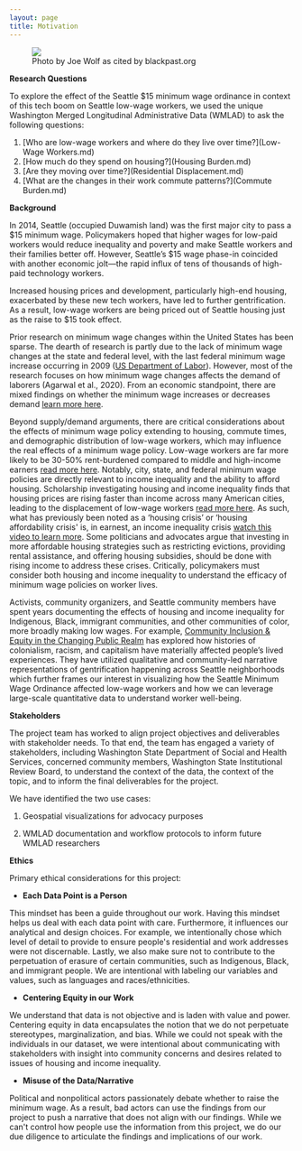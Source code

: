 ```yaml
---
layout: page
title: Motivation
---
```

<figure>
<img src="{{ site.url }}{{ site.baseurl }}/assets/img/Gent_Photo.JPG">
<figcaption>Photo by Joe Wolf as cited by blackpast.org</figcaption>
</figure>


**Research Questions**

To explore the effect of the Seattle $15 minimum wage ordinance in context of this tech boom on Seattle low-wage workers, we used the unique Washington Merged Longitudinal Administrative Data (WMLAD) to ask the following questions: 

1. [Who are low-wage workers and where do they live over time?](Low-Wage Workers.md) 
2. [How much do they spend on housing?](Housing Burden.md)
3. [Are they moving over time?](Residential Displacement.md)
4. [What are the changes in their work commute patterns?](Commute Burden.md)

**Background**

In 2014, Seattle (occupied Duwamish land) was the first major city to pass a \$15 minimum wage. Policymakers hoped that higher wages for low-paid workers would reduce inequality and poverty and make Seattle workers and their families better off. However, Seattle’s $15 wage phase-in coincided with another economic jolt—the rapid influx of tens of thousands of high-paid technology workers. 

Increased housing prices and development, particularly high-end housing, exacerbated by these new tech workers, have led to further gentrification. As a result, low-wage workers are being priced out of Seattle housing just as the raise to $15 took effect.

Prior research on minimum wage changes within the United States has been sparse. The dearth of research is partly due to the lack of minimum wage changes at the state and federal level, with the last federal minimum wage increase occurring in 2009 ([US Department of Labor](https://www.dol.gov/agencies/whd/minimum-wage/history)). However, most of the research focuses on how minimum wage changes affects the demand of laborers (Agarwal et al., 2020). From an economic standpoint, there are mixed findings on whether the minimum wage increases or decreases demand [learn more here](https://freakonomics.com/podcast/minimum-wage/).  

Beyond supply/demand arguments, there are critical considerations about the effects of minimum wage policy extending to housing, commute times, and demographic distribution of low-wage workers, which may influence the real effects of a minimum wage policy. Low-wage workers are far more likely to be 30-50% rent-burdened compared to middle and high-income earners [read more here](https://www.usnews.com/news/best-states/articles/2021-07-14/housing-isnt-affordable-for-minimum-wage-workers-anywhere-in-the-us). Notably, city, state, and federal minimum wage policies are directly relevant to income inequality and the ability to afford housing.  Scholarship investigating housing and income inequality finds that housing prices are rising faster than income across many American cities, leading to the displacement of low-wage workers [read more here](https://www.prnewswire.com/news-releases/housing-costs-are-rising-far-faster-than-income-301270781.html). As such, what has previously been noted as a ‘housing crisis’ or ‘housing affordability crisis' is, in earnest, an income inequality crisis [watch this video to learn more](https://www.budget.senate.gov/hearings/the-income-and-wealth-inequality-crisis-in-america). Some politicians and advocates argue that investing in more affordable housing strategies such as restricting evictions, providing rental assistance, and offering housing subsidies, should be done with rising income to address these crises. Critically, policymakers must consider both housing and income inequality to understand the efficacy of minimum wage policies on worker lives. 

Activists, community organizers, and Seattle community members have spent years documenting the effects of housing and income inequality for Indigenous, Black, immigrant communities, and other communities of color, more broadly making low wages. For example, [Community Inclusion & Equity in the Changing Public Realm](https://sites.uw.edu/gentrification/) has explored how histories of colonialism, racism, and capitalism have materially affected people’s lived experiences. They have utilized qualitative and community-led narrative representations of gentrification happening across Seattle neighborhoods which further frames our interest in visualizing how the Seattle Minimum Wage Ordinance affected low-wage workers and how we can leverage large-scale quantitative data to understand worker well-being.

**Stakeholders**

The project team has worked to align project objectives and deliverables with stakeholder needs. To that end, the team has engaged a variety of stakeholders, including Washington State Department of Social and Health Services, concerned community members, Washington State Institutional Review Board, to understand the context of the data, the context of the topic, and to inform the final deliverables for the project.

We have identified the two use cases: 

1. Geospatial visualizations for advocacy purposes 

2. WMLAD documentation and workflow protocols to inform future WMLAD researchers

**Ethics**

Primary ethical considerations for this project:

- **Each Data Point is a Person** 

This mindset has been a guide throughout our work. Having this mindset helps us deal with each data point with care. Furthermore, it influences our analytical and design choices. For example, we intentionally chose which level of detail to provide to ensure people's residential and work addresses were not discernable. Lastly, we also make sure not to contribute to the perpetuation of erasure of certain communities, such as Indigenous, Black, and immigrant people. We are intentional with labeling our variables and values, such as languages and races/ethnicities.

- **Centering Equity in our Work**

We understand that data is not objective and is laden with value and power. Centering equity in data encapsulates the notion that we do not perpetuate stereotypes, marginalization, and bias. While we could not speak with the individuals in our dataset, we were intentional about communicating with stakeholders with insight into community concerns and desires related to issues of housing and income inequality.

- **Misuse of the Data/Narrative**

Political and nonpolitical actors passionately debate whether to raise the minimum wage. As a result, bad actors can use the findings from our project to push a narrative that does not align with our findings. While we can't control how people use the information from this project, we do our due diligence to articulate the findings and implications of our work.

